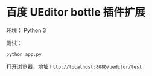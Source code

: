 # 百度 UEditor bottle 插件扩展

环境： Python 3

测试：

    python app.py

打开浏览器，地址 `http://localhost:8080/ueditor/test`
